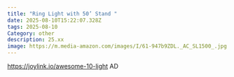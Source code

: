 ```yaml
---
title: "Ring Light with 50’ Stand "
date: 2025-08-10T15:22:07.328Z
tags: 2025-08-10
Category: other
description: 25.xx
image: https://m.media-amazon.com/images/I/61-947b9ZDL._AC_SL1500_.jpg
---
```

https://joylink.io/awesome-10-light    AD